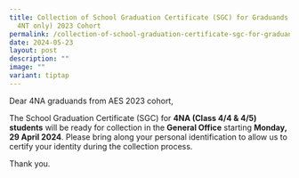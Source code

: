 ```yaml
---
title: Collection of School Graduation Certificate (SGC) for Graduands (4NA &
  4NT only) 2023 Cohort
permalink: /collection-of-school-graduation-certificate-sgc-for-graduands-4na-only-from-aes-2023-cohort/
date: 2024-05-23
layout: post
description: ""
image: ""
variant: tiptap
---
```

<p>Dear 4NA graduands from AES 2023 cohort,</p>
<p>The School Graduation Certificate (SGC) for <strong>4NA (Class 4/4 &amp; 4/5) students</strong> will
be ready for collection in the <strong>General Office</strong> starting <strong>Monday, 29 April 2024</strong>.
Please bring along your personal identification to allow us to certify
your identity during the collection process.</p>
<p>Thank you.</p>